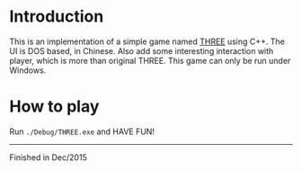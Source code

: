 # Introduction
This is an implementation of a simple game named [THREE](https://itunes.apple.com/us/app/threes!/id779157948?mt=8) using C++. The UI is DOS based, in Chinese. Also add some interesting interaction with player, which is more than original THREE.
This game can only be run under Windows.
# How to play
Run `./Debug/THREE.exe` and HAVE FUN!

---
Finished in Dec/2015
